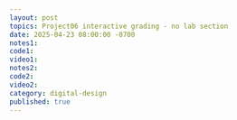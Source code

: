 ```yaml
---
layout: post
topics: Project06 interactive grading - no lab section
date: 2025-04-23 08:00:00 -0700
notes1: 
code1: 
video1: 
notes2: 
code2: 
video2: 
category: digital-design
published: true
---
```

